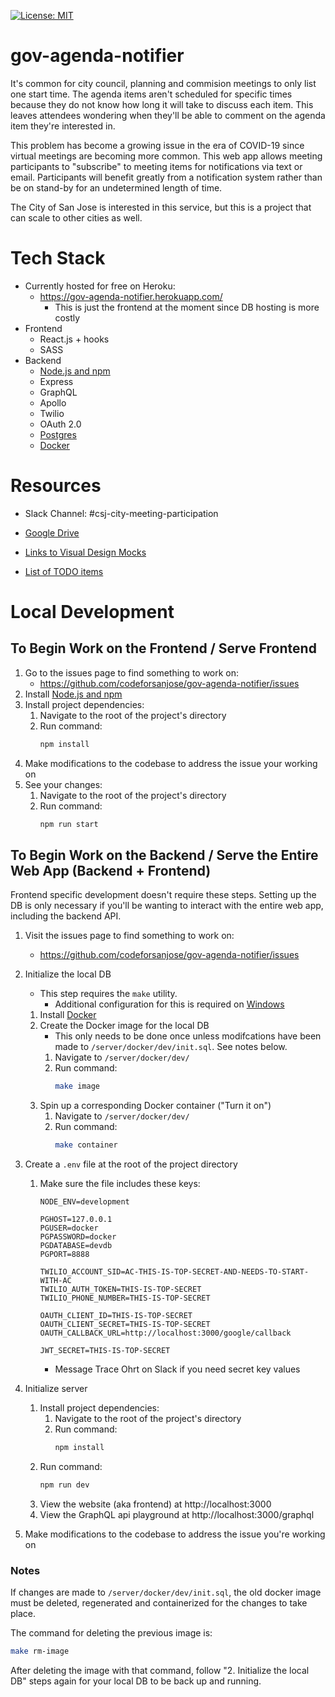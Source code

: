 [![License: MIT](https://img.shields.io/badge/License-MIT-green.svg)](https://opensource.org/licenses/MIT)
# gov-agenda-notifier
It's common for city council, planning and commision meetings to only list one start time. The agenda items aren't scheduled for specific times because they do not know how long it will take to discuss each item. This leaves attendees wondering when they'll be able to comment on the agenda item they're interested in.

This problem has become a growing issue in the era of COVID-19 since virtual meetings are becoming more common. This web app allows meeting participants to "subscribe" to meeting items for notifications via text or email. Participants will benefit greatly from a notification system rather than be on stand-by for an undetermined length of time.

The City of San Jose is interested in this service, but this is a project that can scale to other cities as well.

# Tech Stack
* Currently hosted for free on Heroku:
    * https://gov-agenda-notifier.herokuapp.com/
        *   This is just the frontend at the moment since DB hosting is more costly
* Frontend
    * React.js + hooks
    * SASS
* Backend
    * [Node.js and npm](https://www.npmjs.com/get-npm)
    * Express
    * GraphQL
    * Apollo
    * Twilio
    * OAuth 2.0
    * [Postgres](https://wiki.postgresql.org/wiki/Homebrew)
    * [Docker](https://www.docker.com/products/docker-desktop)

# Resources
*   Slack Channel: #csj-city-meeting-participation

*   [Google Drive](https://drive.google.com/drive/folders/1LAloOcCLCf4Mi-ulkx1ofZw1iIip2T0s)

*   [Links to Visual Design Mocks](https://docs.google.com/document/d/1bsBU2OwlY0_BJ48z_6H8GPl-vv0a86lvGEPuGZqgvGo/edit)

*   [List of TODO items](https://github.com/codeforsanjose/gov-agenda-notifier/projects/2)

# Local Development

## To Begin Work on the Frontend / Serve Frontend
1. Go to the issues page to find something to work on:
    * https://github.com/codeforsanjose/gov-agenda-notifier/issues
2.  Install [Node.js and npm](https://www.npmjs.com/get-npm)
3.  Install project dependencies:
    1. Navigate to the root of the project's directory
    2. Run command:
        ```bash
        npm install
        ```
4. Make modifications to the codebase to address the issue your working on
5. See your changes:
    1.  Navigate to the root of the project's directory
    2.  Run command:
        ```bash
        npm run start
        ```

## To Begin Work on the Backend / Serve the Entire Web App (Backend + Frontend)
Frontend specific development doesn't require these steps. Setting up the DB is only necessary if you'll be wanting to interact with the entire web app, including the backend API.
1. Visit the issues page to find something to work on:
    * https://github.com/codeforsanjose/gov-agenda-notifier/issues
2.  Initialize the local DB
    *   This step requires the `make` utility. 
        *   Additional configuration for this is required on [Windows](https://vispud.blogspot.com/2019/02/how-to-run-makefile-in-windows.html)
    1.  Install [Docker](https://www.docker.com/products/docker-desktop)
    2.  Create the Docker image for the local DB
        * This only needs to be done once unless modifcations have been made to `/server/docker/dev/init.sql`. See notes below.
        1.  Navigate to `/server/docker/dev/`
        2.  Run command: 
            ```bash
            make image
            ```
    3.  Spin up a corresponding Docker container ("Turn it on")
        1.  Navigate to `/server/docker/dev/`
        2.  Run command:
            ```bash
            make container
            ```
3.  Create a `.env` file at the root of the project directory
    1.  Make sure the file includes these keys:
        ```
        NODE_ENV=development

        PGHOST=127.0.0.1 
        PGUSER=docker 
        PGPASSWORD=docker 
        PGDATABASE=devdb 
        PGPORT=8888 

        TWILIO_ACCOUNT_SID=AC-THIS-IS-TOP-SECRET-AND-NEEDS-TO-START-WITH-AC
        TWILIO_AUTH_TOKEN=THIS-IS-TOP-SECRET
        TWILIO_PHONE_NUMBER=THIS-IS-TOP-SECRET

        OAUTH_CLIENT_ID=THIS-IS-TOP-SECRET
        OAUTH_CLIENT_SECRET=THIS-IS-TOP-SECRET
        OAUTH_CALLBACK_URL=http://localhost:3000/google/callback

        JWT_SECRET=THIS-IS-TOP-SECRET
        ```
        *   Message Trace Ohrt on Slack if you need secret key values

4.  Initialize server
    1.  Install project dependencies:
        1. Navigate to the root of the project's directory
        2. Run command:
            ```bash
            npm install
            ```
    2. Run command:
       ```bash
       npm run dev
       ```
    3. View the website (aka frontend) at http://localhost:3000
    4. View the GraphQL api playground at http://localhost:3000/graphql
5. Make modifications to the codebase to address the issue you're working on

### Notes
If changes are made to `/server/docker/dev/init.sql`, the old docker image must be deleted, regenerated and containerized for the changes to take place.

The command for deleting the previous image is:
```bash
make rm-image
```

After deleting the image with that command, follow "2.  Initialize the local DB" steps again for your local DB to be back up and running.